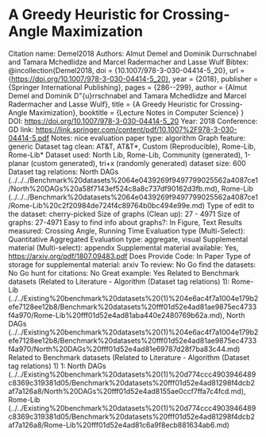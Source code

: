 # A Greedy Heuristic for Crossing-Angle Maximization

Citation name: Demel2018
Authors: Almut Demel and Dominik Durrschnabel and Tamara Mchedlidze and Marcel Radermacher and Lasse Wulf
Bibtex: @incollection{Demel2018,
doi = {10.1007/978-3-030-04414-5_20},
url = {https://doi.org/10.1007/978-3-030-04414-5_20},
year = {2018},
publisher = {Springer International Publishing},
pages = {286--299},
author = {Almut Demel and Dominik D\"{u}rrschnabel and Tamara Mchedlidze and Marcel Radermacher and Lasse Wulf},
title = {A Greedy Heuristic for Crossing-Angle Maximization},
booktitle = {Lecture Notes in Computer Science}
}
DOI: https://doi.org/10.1007/978-3-030-04414-5_20
Year: 2018
Conference: GD
link: https://link.springer.com/content/pdf/10.1007%2F978-3-030-04414-5.pdf
Notes: nice evaluation
paper type: algorithm
Graph feature: generic
Dataset tag clean: AT&T, AT&T*, Custom (Reproducible), Rome-Lib, Rome-Lib*
Dataset used: North Lib, Rome-Lib, Community (generated), 1-planar (custom generated), tri+x (randomly generated)
dataset size: 600
Dataset tag relations: North DAGs (../../../Benchmark%20datasets%2064e0439269f9497799025562a4087ce1/North%20DAGs%20a58f7143ef524c8a8c737df90162d3fb.md), Rome-Lib (../../../Benchmark%20datasets%2064e0439269f9497799025562a4087ce1/Rome-Lib%20c2f20984de724f4c89764b0bc494e99e.md)
Type of edit to the dataset: cherry-picked
Size of graphs (Clean up): 27 - 4971
Size of graphs: 27-4971
Easy to find info about graphs?: In Figure, Text
Results measured: Crossing Angle, Running Time
Evaluation type (Multi-Select): Quantitative Aggregated
Evaluation type: aggregate, visual
Supplemental material (Multi-select): appendix
Supplemental material available: Yes, https://arxiv.org/pdf/1807.09483.pdf
Does Provide Code: In Paper
Type of storage for supplemental material: arxiv
To review: No
Go find the datasets: No
Go hunt for citations: No
Great example: Yes
Related to Benchmark datasets (Related to Literature - Algorithm (Dataset tag relations) 1): Rome-Lib (../../Existing%20benchmark%20datasets%20(1)%204e6ac4f7a1004e179b2efe7128ee12b8/Benchmark%20datasets%20fff01d52e4ad81ae9875ec4733f4a970/Rome-Lib%20fff01d52e4ad81aba440e2480769b62a.md), North DAGs (../../Existing%20benchmark%20datasets%20(1)%204e6ac4f7a1004e179b2efe7128ee12b8/Benchmark%20datasets%20fff01d52e4ad81ae9875ec4733f4a970/North%20DAGs%20fff01d52e4ad81e69787d28f7ba83c44.md)
Related to Benchmark datasets (Related to Literature - Algorithm (Dataset tag relations) 1) 1: North DAGs (../../Existing%20benchmark%20datasets%20(1)%20d774ccc4903946489c8369c319381d05/Benchmark%20datasets%20fff01d52e4ad81298f4dcb2af7a126a8/North%20DAGs%20fff01d52e4ad8155ae0ccf7ffa7c4fcd.md), Rome-Lib (../../Existing%20benchmark%20datasets%20(1)%20d774ccc4903946489c8369c319381d05/Benchmark%20datasets%20fff01d52e4ad81298f4dcb2af7a126a8/Rome-Lib%20fff01d52e4ad81c6a9f8ecb881634ab6.md)